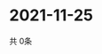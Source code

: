 # 2021-11-25
  共 0条

  <!-- BEGIN -->
  <!-- 最后更新时间Thu Nov 25 2021 06:05:37 GMT+0000 (Coordinated Universal Time) -->
  
  <!-- END -->
  
  